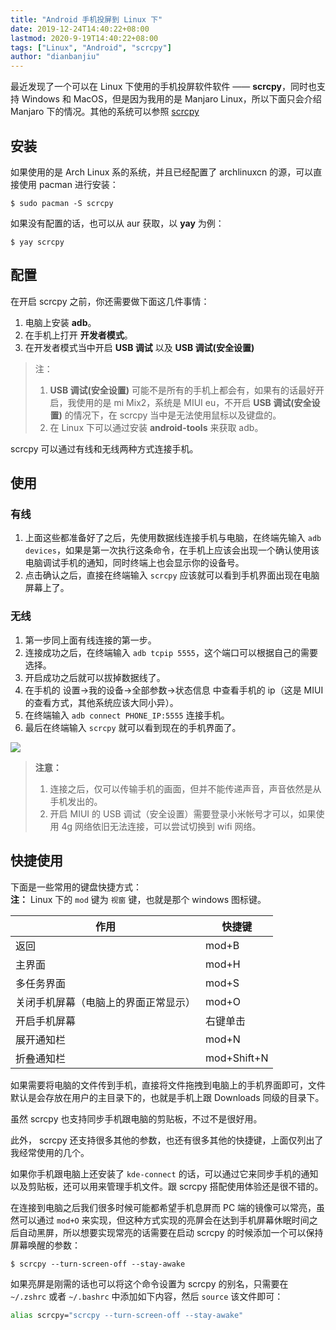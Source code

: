 ```yaml
---
title: "Android 手机投屏到 Linux 下"
date: 2019-12-24T14:40:22+08:00
lastmod: 2020-9-19T14:40:22+08:00
tags: ["Linux", "Android", "scrcpy"]
author: "dianbanjiu"
---
```


最近发现了一个可以在 Linux 下使用的手机投屏软件软件 —— **scrcpy**，同时也支持 Windows 和 MacOS，但是因为我用的是 Manjaro Linux，所以下面只会介绍 Manjaro 下的情况。其他的系统可以参照 [scrcpy](https://github.com/Genymobile/scrcpy)    

## 安装
如果使用的是 Arch Linux 系的系统，并且已经配置了 archlinuxcn 的源，可以直接使用 pacman 进行安装：  

```shell
$ sudo pacman -S scrcpy
```

如果没有配置的话，也可以从 aur 获取，以 **yay** 为例：  

```shell
$ yay scrcpy
```

## 配置

在开启 scrcpy 之前，你还需要做下面这几件事情：  

1. 电脑上安装 **adb**。
2. 在手机上打开 **开发者模式**。
3. 在开发者模式当中开启 **USB 调试** 以及 **USB 调试(安全设置)**

> 注：  
> 1. **USB 调试(安全设置)** 可能不是所有的手机上都会有，如果有的话最好开启，我使用的是 mi Mix2，系统是 MIUI eu，不开启 **USB 调试(安全设置)** 的情况下，在 scrcpy 当中是无法使用鼠标以及键盘的。  
> 2. 在 Linux 下可以通过安装 **android-tools** 来获取 adb。  

scrcpy 可以通过有线和无线两种方式连接手机。  

## 使用
### 有线  

1. 上面这些都准备好了之后，先使用数据线连接手机与电脑，在终端先输入 `adb devices`，如果是第一次执行这条命令，在手机上应该会出现一个确认使用该电脑调试手机的通知，同时终端上也会显示你的设备号。  
2. 点击确认之后，直接在终端输入 `scrcpy` 应该就可以看到手机界面出现在电脑屏幕上了。  


### 无线  

1. 第一步同上面有线连接的第一步。  
2. 连接成功之后，在终端输入 `adb tcpip 5555`，这个端口可以根据自己的需要选择。  
3. 开启成功之后就可以拔掉数据线了。  
4. 在手机的 设置->我的设备->全部参数->状态信息 中查看手机的 ip（这是 MIUI 的查看方式，其他系统应该大同小异）。  
5. 在终端输入 `adb connect PHONE_IP:5555` 连接手机。  
6. 最后在终端输入 `scrcpy` 就可以看到现在的手机界面了。  

![](https://i.imgur.com/yWiL9sC.png)  

> **注意：**  
> 1. 连接之后，仅可以传输手机的画面，但并不能传递声音，声音依然是从手机发出的。  
> 2. 开启 MIUI 的 USB 调试（安全设置）需要登录小米帐号才可以，如果使用 4g 网络依旧无法连接，可以尝试切换到 wifi 网络。  

## 快捷使用
下面是一些常用的键盘快捷方式：  
**注：** Linux 下的 `mod` 键为 `视窗` 键，也就是那个 windows 图标键。  

| 作用 | 快捷键 |
| --- | --- |
| 返回 | mod+B |
| 主界面 | mod+H |
| 多任务界面 | mod+S |
| 关闭手机屏幕（电脑上的界面正常显示） | mod+O |
| 开启手机屏幕 | 右键单击 |
| 展开通知栏 | mod+N |
| 折叠通知栏 | mod+Shift+N |

如果需要将电脑的文件传到手机，直接将文件拖拽到电脑上的手机界面即可，文件默认是会存放在用户的主目录下的，也就是手机上跟 Downloads 同级的目录下。  

虽然 scrcpy 也支持同步手机跟电脑的剪贴板，不过不是很好用。  

此外， scrcpy 还支持很多其他的参数，也还有很多其他的快捷键，上面仅列出了我经常使用的几个。  


如果你手机跟电脑上还安装了 `kde-connect` 的话，可以通过它来同步手机的通知以及剪贴板，还可以用来管理手机文件。跟 scrcpy 搭配使用体验还是很不错的。  

在连接到电脑之后我们很多时候可能都希望手机息屏而 PC 端的镜像可以常亮，虽然可以通过 `mod+O` 来实现，但这种方式实现的亮屏会在达到手机屏幕休眠时间之后自动黑屏，所以想要实现常亮的话需要在启动 scrcpy 的时候添加一个可以保持屏幕唤醒的参数：  
```shell
$ scrcpy --turn-screen-off --stay-awake
```

如果亮屏是刚需的话也可以将这个命令设置为 scrcpy 的别名，只需要在 `~/.zshrc` 或者 `~/.bashrc` 中添加如下内容，然后 `source` 该文件即可：  
```bash
alias scrcpy="scrcpy --turn-screen-off --stay-awake"
```